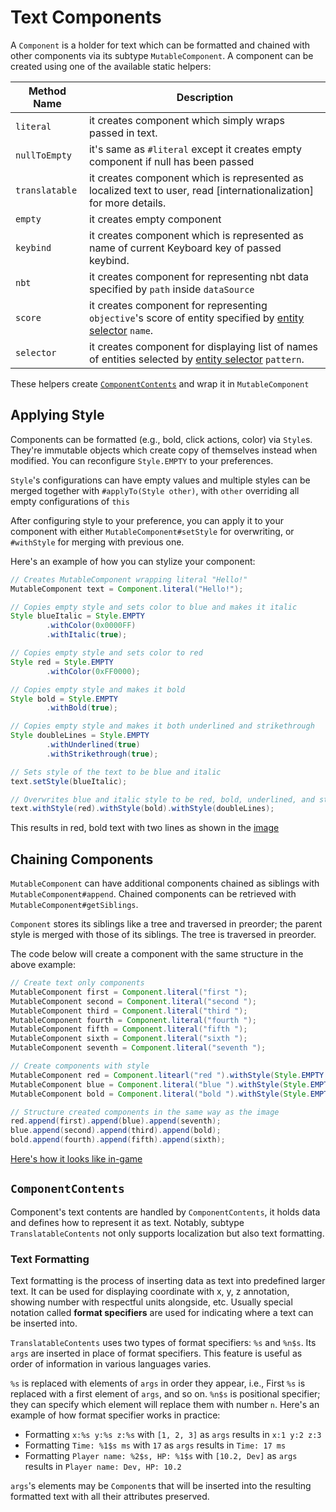 Text Components
==================

A `Component` is a holder for text which can be formatted and chained with other components via its subtype `MutableComponent`.
A component can be created using one of the available static helpers:

| Method Name    | Description                                                                                                           |
|----------------|-----------------------------------------------------------------------------------------------------------------------|
| `literal`      | it creates component which simply wraps passed in text.                                                               |
| `nullToEmpty`  | it's same as `#literal` except it creates empty component if null has been passed                                     |
| `translatable` | it creates component which is represented as localized text to user, read [internationalization] for more details.    |
| `empty`        | it creates empty component                                                                                            |
| `keybind`      | it creates component which is represented as name of current Keyboard key of passed keybind.                          |
| `nbt`          | it creates component for representing nbt data specified by `path` inside `dataSource`                                |
| `score`        | it creates component for representing `objective`'s score of entity specified by [entity selector][selectors] `name`. |
| `selector`     | it creates component for displaying list of names of entities selected by [entity selector][selectors] `pattern`.     |

These helpers create [`ComponentContents`][content] and wrap it in `MutableComponent`

Applying Style
--------------

Components can be formatted (e.g., bold, click actions, color) via `Style`s.
They're immutable objects which create copy of themselves instead when modified.
You can reconfigure `Style.EMPTY` to your preferences.

`Style`'s configurations can have empty values and multiple styles can be merged together with `#applyTo(Style other)`,
with `other` overriding all empty configurations of `this`

After configuring style to your preference,
you can apply it to your component with either `MutableComponent#setStyle` for overwriting,
or `#withStyle` for merging with previous one.

Here's an example of how you can stylize your component:
```java
// Creates MutableComponent wrapping literal "Hello!"
MutableComponent text = Component.literal("Hello!");

// Copies empty style and sets color to blue and makes it italic
Style blueItalic = Style.EMPTY
        .withColor(0x0000FF)
        .withItalic(true);

// Copies empty style and sets color to red
Style red = Style.EMPTY 
        .withColor(0xFF0000);

// Copies empty style and makes it bold
Style bold = Style.EMPTY
        .withBold(true);

// Copies empty style and makes it both underlined and strikethrough
Style doubleLines = Style.EMPTY
        .withUnderlined(true)
        .withStrikethrough(true);

// Sets style of the text to be blue and italic
text.setStyle(blueItalic);

// Overwrites blue and italic style to be red, bold, underlined, and strikethrough
text.withStyle(red).withStyle(bold).withStyle(doubleLines);
```
This results in red, bold text with two lines as shown in the [image][red_hello]

Chaining Components
-------------------

`MutableComponent` can have additional components chained as siblings with `MutableComponent#append`. Chained components can be retrieved with `MutableComponent#getSiblings`.

`Component` stores its siblings like a tree and traversed in preorder; the parent style is merged with those of its siblings.
The tree is traversed in preorder.

The code below will create a component with the same structure in the above example:
```java
// Create text only components
MutableComponent first = Component.literal("first ");
MutableComponent second = Component.literal("second ");
MutableComponent third = Component.literal("third ");
MutableComponent fourth = Component.literal("fourth ");
MutableComponent fifth = Component.literal("fifth ");
MutableComponent sixth = Component.literal("sixth ");
MutableComponent seventh = Component.literal("seventh ");

// Create components with style
MutableComponent red = Component.litearl("red ").withStyle(Style.EMPTY.withColor(0xFF0000));
MutableComponent blue = Component.literal("blue ").withStyle(Style.EMPTY.withColor(0x0000FF));
MutableComponent bold = Component.literal("bold ").withStyle(Style.EMPTY.withBold(true));

// Structure created components in the same way as the image
red.append(first).append(blue).append(seventh);
blue.append(second).append(third).append(bold);
bold.append(fourth).append(fifth).append(sixth);
```
[Here's how it looks like in-game][style_annotated]

`ComponentContents`
-------------------

Component's text contents are handled by `ComponentContents`, it holds data and defines how to represent it as text.
Notably, subtype `TranslatableContents` not only supports localization but also text formatting.

### Text Formatting

Text formatting is the process of inserting data as text into predefined larger text.
It can be used for displaying coordinate with x, y, z annotation, showing number with respectful units alongside, etc.
Usually special notation called **format specifiers** are used for indicating where a text can be inserted into.

`TranslatableContents` uses two types of format specifiers: `%s` and `%n$s`.
Its `args` are inserted in place of format specifiers.
This feature is useful as order of information in various languages varies.

`%s` is replaced with elements of `args` in order they appear, i.e., First `%s` is replaced with a first element of `args`, and so on.
`%n$s` is positional specifier; they can specify which element will replace them with number `n`.
Here's an example of how format specifier works in practice:
* Formatting `x:%s y:%s z:%s` with `[1, 2, 3]` as `args` results in `x:1 y:2 z:3`
* Formatting `Time: %1$s ms` with `17` as `args` results in `Time: 17 ms`
* Formatting `Player name: %2$s, HP: %1$s` with `[10.2, Dev]` as `args` results in `Player name: Dev, HP: 10.2`

`args`'s elements may be `Component`s that will be inserted into the resulting formatted text with all their attributes preserved.

[internalization]: ../concepts/internationalization.md
[selectors]: https://minecraft.fandom.com/wiki/Target_selectors
[red_hello]: /img/component_red_hello.png
[style_annotated]: /img/component_style_annotated.png
[formatting]: #text-formatting
[tree]: /img/component_graph.png
[content]: #componentcontents
